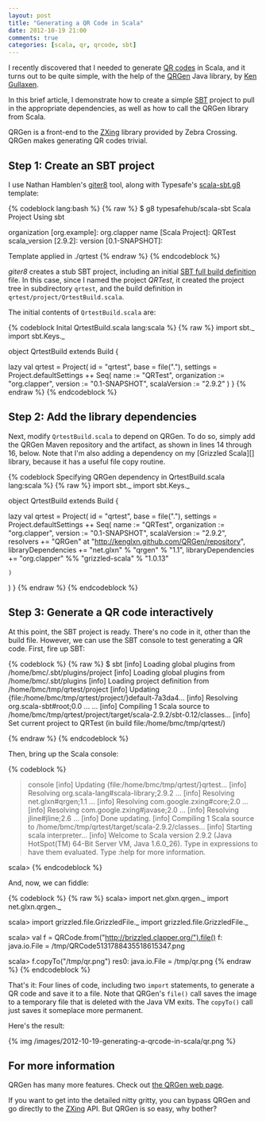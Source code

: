 ```yaml
---
layout: post
title: "Generating a QR Code in Scala"
date: 2012-10-19 21:00
comments: true
categories: [scala, qr, qrcode, sbt]
---
```


I recently discovered that I needed to generate [QR codes][] in Scala,
and it turns out to be quite simple, with the help of the [QRGen][] Java
library, by [Ken Gullaxen][].

In this brief article, I demonstrate how to create a simple [SBT][]
project to pull in the appropriate dependencies, as well as how to call
the QRGen library from Scala.

<!-- more -->

QRGen is a front-end to the [ZXing][] library provided by Zebra Crossing. QRGen
makes generating QR codes trivial.

## Step 1: Create an SBT project

I use Nathan Hamblen's [giter8][] tool, along with Typesafe's [scala-sbt.g8][]
template:

{% codeblock lang:bash %}
{% raw %}
$ g8 typesafehub/scala-sbt
Scala Project Using sbt 

organization [org.example]: org.clapper
name [Scala Project]: QRTest
scala_version [2.9.2]: 
version [0.1-SNAPSHOT]: 

Template applied in ./qrtest
{% endraw %}
{% endcodeblock %}

_giter8_ creates a stub SBT project, including an initial
[SBT full build definition][] file. In this case, since I named the
project _QRTest_, it created the project tree in subdirectory `qrtest`, and
the build definition in `qrtest/project/QrtestBuild.scala`.

The initial contents of `QrtestBuild.scala` are:

{% codeblock Inital QrtestBuild.scala lang:scala %}
{% raw %}
import sbt._
import sbt.Keys._

object QrtestBuild extends Build {

  lazy val qrtest = Project(
    id = "qrtest",
    base = file("."),
    settings = Project.defaultSettings ++ Seq(
      name := "QRTest",
      organization := "org.clapper",
      version := "0.1-SNAPSHOT",
      scalaVersion := "2.9.2"
  )
}
{% endraw %}
{% endcodeblock %}

## Step 2: Add the library dependencies

Next, modify `QrtestBuild.scala` to depend on QRGen. To do so, simply add the
QRGen Maven repository and the artifact, as shown in lines 14 through 16,
below. Note that I'm also adding a dependency on my [Grizzled Scala][] library,
because it has a useful file copy routine.

{% codeblock Specifying QRGen dependency in QrtestBuild.scala lang:scala %}
{% raw %}
import sbt._
import sbt.Keys._

object QrtestBuild extends Build {

  lazy val qrtest = Project(
    id = "qrtest",
    base = file("."),
    settings = Project.defaultSettings ++ Seq(
      name := "QRTest",
      organization := "org.clapper",
      version := "0.1-SNAPSHOT",
      scalaVersion := "2.9.2",
      resolvers += "QRGen" at "http://kenglxn.github.com/QRGen/repository",
      libraryDependencies += "net.glxn" % "qrgen" % "1.1",
      libraryDependencies += "org.clapper" %% "grizzled-scala" % "1.0.13"

    )
  )
}
{% endraw %}
{% endcodeblock %}

## Step 3: Generate a QR code interactively

At this point, the SBT project is ready. There's no code in it, other than
the build file. However, we can use the SBT console to test generating
a QR code. First, fire up SBT:

{% codeblock %}
{% raw %}
$ sbt
[info] Loading global plugins from /home/bmc/.sbt/plugins/project
[info] Loading global plugins from /home/bmc/.sbt/plugins
[info] Loading project definition from /home/bmc/tmp/qrtest/project
[info] Updating {file:/home/bmc/tmp/qrtest/project/}default-7a3da4...
[info] Resolving org.scala-sbt#root;0.0 ...
...
[info] Compiling 1 Scala source to /home/bmc/tmp/qrtest/project/target/scala-2.9.2/sbt-0.12/classes...
[info] Set current project to QRTest (in build file:/home/bmc/tmp/qrtest/)
>
{% endraw %}
{% endcodeblock %}

Then, bring up the Scala console:

{% codeblock %}
> console
[info] Updating {file:/home/bmc/tmp/qrtest/}qrtest...
[info] Resolving org.scala-lang#scala-library;2.9.2 ...
[info] Resolving net.glxn#qrgen;1.1 ...
[info] Resolving com.google.zxing#core;2.0 ...
[info] Resolving com.google.zxing#javase;2.0 ...
[info] Resolving jline#jline;2.6 ...
[info] Done updating.
[info] Compiling 1 Scala source to /home/bmc/tmp/qrtest/target/scala-2.9.2/classes...
[info] Starting scala interpreter...
[info] 
Welcome to Scala version 2.9.2 (Java HotSpot(TM) 64-Bit Server VM, Java 1.6.0_26).
Type in expressions to have them evaluated.
Type :help for more information.

scala> 
{% endcodeblock %}

And, now, we can fiddle:

{% codeblock %}
{% raw %}
scala> import net.glxn.qrgen._
import net.glxn.qrgen._

scala> import grizzled.file.GrizzledFile._
import grizzled.file.GrizzledFile._

scala> val f = QRCode.from("http://brizzled.clapper.org/").file()
f: java.io.File = /tmp/QRCode5131788435518615347.png

scala> f.copyTo("/tmp/qr.png")
res0: java.io.File = /tmp/qr.png
{% endraw %}
{% endcodeblock %}

That's it: Four lines of code, including two `import` statements, to generate a
QR code and save it to a file. Note that QRGen's `file()` call saves the image
to a temporary file that is deleted with the Java VM exits. The `copyTo()`
call just saves it someplace more permanent.

Here's the result:

{% img /images/2012-10-19-generating-a-qrcode-in-scala/qr.png %}

## For more information

QRGen has many more features. Check out [the QRGen web page][QRGen].

If you want to get into the detailed nitty gritty, you can bypass QRGen
and go directly to the [ZXing][] API. But QRGen is so easy, why bother?

[Ken Gullaxen]: https://github.com/kenglxn
[QR codes]: http://en.wikipedia.org/wiki/QR_code
[ZXing]: http://code.google.com/p/zxing/
[QRGen]: http://kenglxn.github.com/QRGen/
[SBT]: http://scala-sbt.org/
[giter8]: https://github.com/n8han/giter8
[scala-sbt.g8]: https://github.com/typesafehub/scala-sbt.g8
[SBT full build definition]: http://www.scala-sbt.org/release/docs/Getting-Started/Full-Def.html